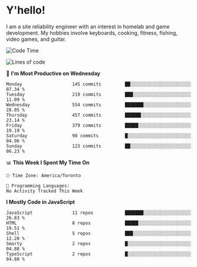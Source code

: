 # Y'hello!
I am a site reliability engineer with an interest in homelab and game development.
My hobbies involve keyboards, cooking, fitness, fishing, video games, and guitar.

<!--START_SECTION:waka-->
![Code Time](http://img.shields.io/badge/Code%20Time-94%20hrs%2054%20mins-blue)

![Lines of code](https://img.shields.io/badge/From%20Hello%20World%20I%27ve%20Written-3.2%20million%20lines%20of%20code-blue)

📅 **I'm Most Productive on Wednesday** 

```text
Monday                   145 commits         ██░░░░░░░░░░░░░░░░░░░░░░░   07.34 % 
Tuesday                  219 commits         ███░░░░░░░░░░░░░░░░░░░░░░   11.09 % 
Wednesday                554 commits         ███████░░░░░░░░░░░░░░░░░░   28.05 % 
Thursday                 457 commits         ██████░░░░░░░░░░░░░░░░░░░   23.14 % 
Friday                   379 commits         █████░░░░░░░░░░░░░░░░░░░░   19.19 % 
Saturday                 98 commits          █░░░░░░░░░░░░░░░░░░░░░░░░   04.96 % 
Sunday                   123 commits         ██░░░░░░░░░░░░░░░░░░░░░░░   06.23 % 
```


📊 **This Week I Spent My Time On** 

```text
🕑︎ Time Zone: America/Toronto

💬 Programming Languages: 
No Activity Tracked This Week
```

**I Mostly Code in JavaScript** 

```text
JavaScript               11 repos            ███████░░░░░░░░░░░░░░░░░░   26.83 % 
HTML                     8 repos             █████░░░░░░░░░░░░░░░░░░░░   19.51 % 
Shell                    5 repos             ███░░░░░░░░░░░░░░░░░░░░░░   12.20 % 
Smarty                   2 repos             █░░░░░░░░░░░░░░░░░░░░░░░░   04.88 % 
TypeScript               2 repos             █░░░░░░░░░░░░░░░░░░░░░░░░   04.88 % 
```




<!--END_SECTION:waka-->
